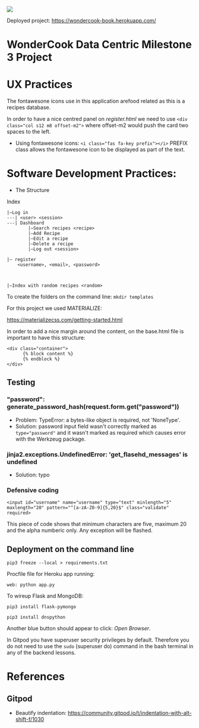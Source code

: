 <img src="https://codeinstitute.s3.amazonaws.com/fullstack/ci_logo_small.png" style="margin: 0;">

Deployed project: https://wondercook-book.herokuapp.com/

# WonderCook Data Centric Milestone 3 Project

# UX Practices

The fontawesone icons use in this application arefood related as this is a recipes database.

In order to have a nice centred panel on *register.html* we need to use `<div class="col s12 m8 offset-m2">` where offset-m2 would push the card two spaces to the left.

* Using fontawesone icons:
`<i class="fas fa-key prefix"></i>` PREFIX class allows the fontawesone icon to be displayed as part of the text.

# Software Development Practices:

* The Structure

Index
```
|—Log in
---| <user> <session>
---| Dashboard
        |—Search recipes <recipe>
        |—Add Recipe
        |—Edit a recipe
        |—Delete a recipe
        |—Log out <session>

|— register
    <username>, <email>, <password>



|—Index with random recipes <random>
```

To create the folders on the command line:
`mkdir templates`

For this project we used MATERIALIZE:

https://materializecss.com/getting-started.html

In order to add a nice margin around the content, on the base.html file is important to have this structure:
```
<div class="container">
      {% block content %}
      {% endblock %}
</div>
```

## Testing
### "password": generate_password_hash(request.form.get("password"))
* Problem: TypeError: a bytes-like object is required, not 'NoneType'.
* Solution: password input field wasn't correctly marked as `type="password"` and it wasn't marked as required which causes error with the Werkzeug package.

### jinja2.exceptions.UndefinedError: 'get_flasehd_messages' is undefined
* Solution: typo

### Defensive coding
```
<input id="username" name="username" type="text" minlength="5" maxlength="20" pattern="^[a-zA-Z0-9]{5,20}$" class="validate" required>
```
This piece of code shows that minimum characters are five, maximum 20 and the alpha numberic only. Any exception will be flashed.


## Deployment on the command line

`pip3 freeze --local > requirements.txt`

Procfile file for Heroku app running:

`web: python app.py`

To wireup Flask and MongoDB:

`pip3 install flask-pymongo`

`pip3 install dnspython`

Another blue button should appear to click: *Open Browser*.

In Gitpod you have superuser security privileges by default. Therefore you do not need to use the `sudo` (superuser do) command in the bash terminal in any of the backend lessons.

# References

## Gitpod

* Beautify indentation: https://community.gitpod.io/t/indentation-with-alt-shift-f/1030
